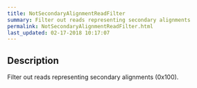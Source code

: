```yaml
---
title: NotSecondaryAlignmentReadFilter
summary: Filter out reads representing secondary alignments
permalink: NotSecondaryAlignmentReadFilter.html
last_updated: 02-17-2018 10:17:07
---
```


## Description

Filter out reads representing secondary alignments (0x100).

